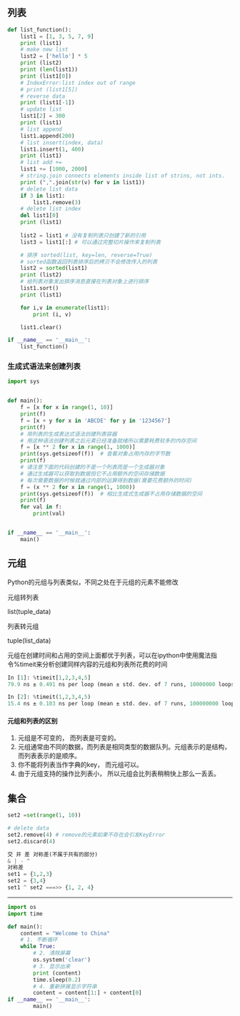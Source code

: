 ## 列表
```python
def list_function():
	list1 = [1, 3, 5, 7, 9]
	print (list1)
	# make new list
	list2 = ['hello'] * 5
	print (list2)
	print (len(list1))
	print (list1[0])
	# IndexError:list index out of range
	# print (list1[5])
	# reverse data
	print (list1[-1])
	# update list
	list1[2] = 300
	print (list1)
	# list append
	list1.append(200)
	# list insert(index, data)
	list1.insert(1, 400)
	print (list1)
	# list add +=
	list1 += [1000, 2000]
	# string.join connects elements inside list of strins, not ints.
	print (",".join(str(v) for v in list1))
	# delete list data
	if 3 in list1:
		list1.remove(3)
	# delete list index
	del list1[0]
	print (list1)
    
    list2 = list1 # 没有复制列表只创建了新的引用
    list3 = list1[:] # 可以通过完整切片操作来复制列表

    # 排序 sorted(list, key=len, reverse=True)
    # sorted函数返回列表排序后的拷贝不会修改传入的列表
    list2 = sorted(list1) 
    print (list2)
    # 给列表对象发出排序消息直接在列表对象上进行排序
    list1.sort()
    print (list1)

    for i,v in enumerate(list1):
        print (i, v)

    list1.clear()

if __name__ == '__main__':
	list_function()	
```

### 生成式语法来创建列表

```python
import sys


def main():
    f = [x for x in range(1, 10)]
    print(f)
    f = [x + y for x in 'ABCDE' for y in '1234567']
    print(f)
    # 用列表的生成表达式语法创建列表容器
    # 用这种语法创建列表之后元素已经准备就绪所以需要耗费较多的内存空间
    f = [x ** 2 for x in range(1, 1000)]
    print(sys.getsizeof(f))  # 查看对象占用内存的字节数
    print(f)
    # 请注意下面的代码创建的不是一个列表而是一个生成器对象
    # 通过生成器可以获取到数据但它不占用额外的空间存储数据
    # 每次需要数据的时候就通过内部的运算得到数据(需要花费额外的时间)
    f = (x ** 2 for x in range(1, 1000))
    print(sys.getsizeof(f))  # 相比生成式生成器不占用存储数据的空间
    print(f)
    for val in f:
        print(val)


if __name__ == '__main__':
    main()
```


## 元组

Python的元组与列表类似，不同之处在于元组的元素不能修改

元组转列表

list(tuple_data)

列表转元组

tuple(list_data)


元组在创建时间和占用的空间上面都优于列表，可以在ipython中使用魔法指令%timeit来分析创建同样内容的元组和列表所花费的时间

```python
In [1]: %timeit[1,2,3,4,5]
79.9 ns ± 0.491 ns per loop (mean ± std. dev. of 7 runs, 10000000 loops each)

In [2]: %timeit(1,2,3,4,5)
15.4 ns ± 0.103 ns per loop (mean ± std. dev. of 7 runs, 100000000 loops each)
```


#### 元组和列表的区别


1. 元组是不可变的， 而列表是可变的。
2. 元组通常由不同的数据，而列表是相同类型的数据队列。元组表示的是结构，而列表表示的是顺序。
3. 你不能将列表当作字典的key， 而元组可以。
4. 由于元组支持的操作比列表小， 所以元组会比列表稍稍快上那么一丢丢。

## 集合
```python
set2 =set(range(1, 10))

# delete data
set2.remove(4) # remove的元素如果不存在会引发KeyError
set2.discard(4)

交 并 差 对称差(不属于共有的部分)
& | - ^
对称差
set1 = {1,2,3}
set2 = {3,4}
set1 ^ set2 ===>> {1, 2, 4}
```

---

```python
import os
import time

def main():
    content = "Welcome to China"
    # 1. 不断循环  
    while True:
        # 2. 清除屏幕
        os.system('clear')
        # 3. 显示出来
        print (content)
        time.sleep(0.2)
        # 4. 重新拼接显示字符串
        content = content[1:] + content[0]
if __name__ == '__main__':
        main()
```
